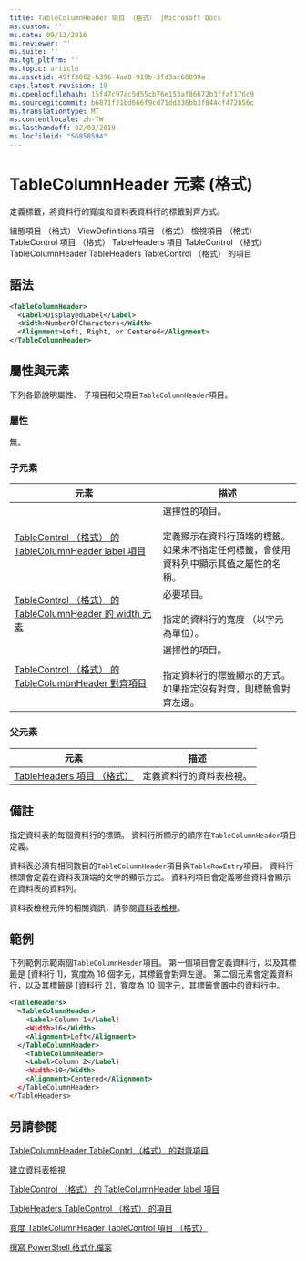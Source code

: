 ```yaml
---
title: TableColumnHeader 項目 （格式） |Microsoft Docs
ms.custom: ''
ms.date: 09/13/2016
ms.reviewer: ''
ms.suite: ''
ms.tgt_pltfrm: ''
ms.topic: article
ms.assetid: 49ff3062-6396-4aa8-919b-3fd3ac60899a
caps.latest.revision: 19
ms.openlocfilehash: 15f47c97ac5d55cb76e153af86672b3ffaf176c9
ms.sourcegitcommit: b6871f21bd666f9cd71dd336bb3f844cf472b56c
ms.translationtype: MT
ms.contentlocale: zh-TW
ms.lasthandoff: 02/03/2019
ms.locfileid: "56858594"
---
```

# <a name="tablecolumnheader-element-format"></a>TableColumnHeader 元素 (格式)

定義標籤，將資料行的寬度和資料表資料行的標籤對齊方式。

組態項目 （格式） ViewDefinitions 項目 （格式） 檢視項目 （格式） TableControl 項目 （格式） TableHeaders 項目 TableControl （格式） TableColumnHeader TableHeaders TableControl （格式） 的項目

## <a name="syntax"></a>語法

```xml
<TableColumnHeader>
  <Label>DisplayedLabel</Label>
  <Width>NumberOfCharacters</Width>
  <Alignment>Left, Right, or Centered</Alignment>
</TableColumnHeader>
```

## <a name="attributes-and-elements"></a>屬性與元素

下列各節說明屬性、 子項目和父項目`TableColumnHeader`項目。

### <a name="attributes"></a>屬性

無。

### <a name="child-elements"></a>子元素

|元素|描述|
|-------------|-----------------|
|[TableControl （格式） 的 TableColumnHeader label 項目](./label-element-for-tablecolumnheader-for-tablecontrol-format.md)|選擇性的項目。<br /><br /> 定義顯示在資料行頂端的標籤。 如果未不指定任何標籤，會使用資料列中顯示其值之屬性的名稱。|
|[TableControl （格式） 的 TableColumnHeader 的 width 元素](./width-element-for-tablecolumnheader-for-tablecontrol-format.md)|必要項目。<br /><br /> 指定的資料行的寬度 （以字元為單位）。|
|[TableControl （格式） 的 TableColumbnHeader 對齊項目](./alignment-element-for-tablecolumnheader-for-tablecontrol-format.md)|選擇性的項目。<br /><br /> 指定資料行的標籤顯示的方式。 如果指定沒有對齊，則標籤會對齊左邊。|

### <a name="parent-elements"></a>父元素

|元素|描述|
|-------------|-----------------|
|[TableHeaders 項目 （格式）](./tableheaders-element-format.md)|定義資料行的資料表檢視。|

## <a name="remarks"></a>備註

指定資料表的每個資料行的標頭。 資料行所顯示的順序在`TableColumnHeader`項目定義。

資料表必須有相同數目的`TableColumnHeader`項目與`TableRowEntry`項目。 資料行標頭會定義在資料表頂端的文字的顯示方式。 資料列項目會定義哪些資料會顯示在資料表的資料列。

資料表檢視元件的相關資訊，請參閱[資料表檢視](./creating-a-table-view.md)。

## <a name="example"></a>範例

下列範例示範兩個`TableColumnHeader`項目。 第一個項目會定義資料行，以及其標籤是 [資料行 1]，寬度為 16 個字元，其標籤會對齊左邊。 第二個元素會定義資料行，以及其標籤是 [資料行 2]，寬度為 10 個字元，其標籤會置中的資料行中。

```xml
<TableHeaders>
  <TableColumnHeader>
    <Label>Column 1</Label)
    <Width>16</Width>
    <Alignment>Left</Alignment>
  </TableColumnHeader>
    <TableColumnHeader>
    <Label>Column 2</Label)
    <Width>10</Width>
    <Alignment>Centered</Alignment>
  </TableColumnHeader>
</TableHeaders>
```

## <a name="see-also"></a>另請參閱

[TableColumnHeader TableContrl （格式） 的對齊項目](./alignment-element-for-tablecolumnheader-for-tablecontrol-format.md)

[建立資料表檢視](./creating-a-table-view.md)

[TableControl （格式） 的 TableColumnHeader label 項目](./label-element-for-tablecolumnheader-for-tablecontrol-format.md)

[TableHeaders TableControl （格式） 的項目](./tableheaders-element-format.md)

[寬度 TableColumnHeader TableControl 項目 （格式）](./width-element-for-tablecolumnheader-for-tablecontrol-format.md)

[撰寫 PowerShell 格式化檔案](./writing-a-powershell-formatting-file.md)
